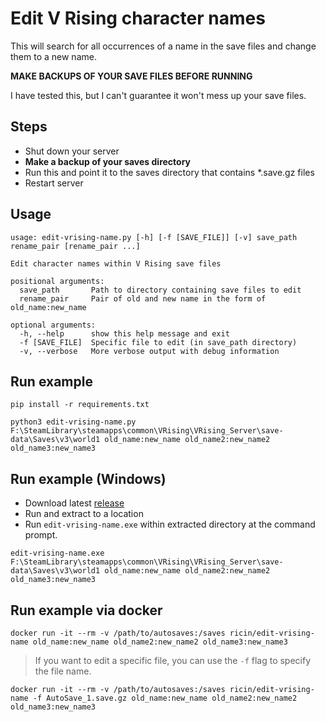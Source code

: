 # Edit V Rising character names

This will search for all occurrences of a name in the save files and change them to a new name.

**MAKE BACKUPS OF YOUR SAVE FILES BEFORE RUNNING**

I have tested this, but I can't guarantee it won't mess up your save files.

## Steps

- Shut down your server
- **Make a backup of your saves directory**
- Run this and point it to the saves directory that contains *.save.gz files
- Restart server


## Usage
```
usage: edit-vrising-name.py [-h] [-f [SAVE_FILE]] [-v] save_path rename_pair [rename_pair ...]

Edit character names within V Rising save files

positional arguments:
  save_path       Path to directory containing save files to edit
  rename_pair     Pair of old and new name in the form of old_name:new_name

optional arguments:
  -h, --help      show this help message and exit
  -f [SAVE_FILE]  Specific file to edit (in save_path directory)
  -v, --verbose   More verbose output with debug information
```

## Run example
```
pip install -r requirements.txt

python3 edit-vrising-name.py F:\SteamLibrary\steamapps\common\VRising\VRising_Server\save-data\Saves\v3\world1 old_name:new_name old_name2:new_name2 old_name3:new_name3
```

## Run example (Windows)
* Download latest [release](https://github.com/ricin/vrising-tools/releases)
* Run and extract to a location
* Run `edit-vrising-name.exe` within extracted directory at the command prompt.
```
edit-vrising-name.exe F:\SteamLibrary\steamapps\common\VRising\VRising_Server\save-data\Saves\v3\world1 old_name:new_name old_name2:new_name2 old_name3:new_name3
```

## Run example via docker
```
docker run -it --rm -v /path/to/autosaves:/saves ricin/edit-vrising-name old_name:new_name old_name2:new_name2 old_name3:new_name3
```

> If you want to edit a specific file, you can use the `-f` flag to specify the file name.

```
docker run -it --rm -v /path/to/autosaves:/saves ricin/edit-vrising-name -f AutoSave_1.save.gz old_name:new_name old_name2:new_name2 old_name3:new_name3
```